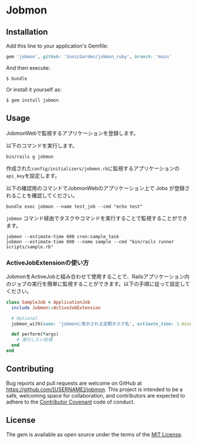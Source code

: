 # Jobmon

## Installation

Add this line to your application's Gemfile:

```ruby
gem 'jobmon', github: 'SonicGarden/jobmon_ruby', branch: 'main'
```

And then execute:

    $ bundle

Or install it yourself as:

    $ gem install jobmon

## Usage

JobmonWebで監視するアプリケーションを登録します。

以下のコマンドを実行します。

```
bin/rails g jobmon
```

作成された`config/initializers/jobmon.rb`に監視するアプリケーションの`api_key`を設定します。

以下の確認用のコマンドでJobmonWebのアプリケーション上で Jobs が登録されることを確認してください。

```
bundle exec jobmon --name test_job --cmd "echo test"
```

`jobmon` コマンド経由でタスクやコマンドを実行することで監視することができます。

```
jobmon --estimate-time 600 cron:sample_task
jobmon --estimate-time 600 --name sample --cmd "bin/rails runner scripts/sample.rb"
```

### ActiveJobExtensionの使い方

JobmonをActiveJobと組み合わせて使用することで、Railsアプリケーション内のジョブの実行を簡単に監視することができます。以下の手順に従って設定してください。

```ruby
class SampleJob < ApplicationJob
  include Jobmon::ActiveJobExtension

  # Optional
  jobmon_with(name: 'jobmonに表示される定期タスク名', estimate_time: 1.minute)

  def perform(*args)
    # 実行したい処理
  end
end
```

## Contributing

Bug reports and pull requests are welcome on GitHub at https://github.com/[USERNAME]/jobmon. This project is intended to be a safe, welcoming space for collaboration, and contributors are expected to adhere to the [Contributor Covenant](http://contributor-covenant.org) code of conduct.

## License

The gem is available as open source under the terms of the [MIT License](http://opensource.org/licenses/MIT).
